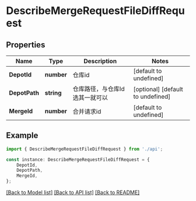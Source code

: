 # DescribeMergeRequestFileDiffRequest


## Properties

Name | Type | Description | Notes
------------ | ------------- | ------------- | -------------
**DepotId** | **number** | 仓库id | [default to undefined]
**DepotPath** | **string** | 仓库路径，与仓库Id选其一就可以 | [optional] [default to undefined]
**MergeId** | **number** | 合并请求id | [default to undefined]

## Example

```typescript
import { DescribeMergeRequestFileDiffRequest } from './api';

const instance: DescribeMergeRequestFileDiffRequest = {
    DepotId,
    DepotPath,
    MergeId,
};
```

[[Back to Model list]](../README.md#documentation-for-models) [[Back to API list]](../README.md#documentation-for-api-endpoints) [[Back to README]](../README.md)
